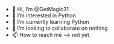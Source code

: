- 👋 Hi, I’m @GetMagic31
- 👀 I’m interested in Python
- 🌱 I’m currently learning Python
- 💞️ I’m looking to collaborate on nothing
- 📫 How to reach me --> not yet

<!---
GetMagic31/GetMagic31 is a ✨ special ✨ repository because its `README.md` (this file) appears on your GitHub profile.
You can click the Preview link to take a look at your changes.
--->

